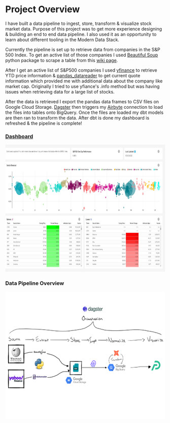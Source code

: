# Project Overview
I have built a data pipeline to ingest, store, transform & visualize stock market data. Purpose of this project was to get more experience designing & building an end to end data pipeline. I also used it as an opportunity to learn about different tooling in the Modern Data Stack. 

Currently the pipeline is set up to retrieve data from companies in the S&P 500 Index. To get an active list of those companies I used [Beautiful Soup](https://beautiful-soup-4.readthedocs.io/en/latest/) python package to scrape a table from this [wiki page](https://en.wikipedia.org/wiki/List_of_S%26P_500_companies).

After I get an active list of S&P500 companies I used [yfinance](https://github.com/ranaroussi/yfinance ) to retrieve YTD price information & [pandas_datareader](https://pandas-datareader.readthedocs.io/en/latest/readers/yahoo.html) to get current quote information which provided me with additional data about the company like market cap. Originally I tried to use yfiance's .info method but was having issues when retrieving data for a large list of stocks. 

After the data is retrieved I export the pandas data frames to CSV files on Google Cloud Storage. [Dagster](https://github.com/dagster-io/dagster) then triggers my [Airbyte](https://github.com/airbytehq/airbyte) connection to load the files into tables onto BigQuery. Once the files are loaded my dbt models are then ran to transform the data. After dbt is done my dashboard is refreshed & the pipeline is complete!

### **[Dashboard](https://0b99782f.us2a.app.preset.io:443/r/3)**

<img src="Assets\dashboard.jpg" alt="Dashboard"  width="650" height ="400"/>

### **Data Pipeline Overview**
  <img src="Assets\stock-market-data-pipeline.png" alt="pipeline"  width="650" height="400"/>




